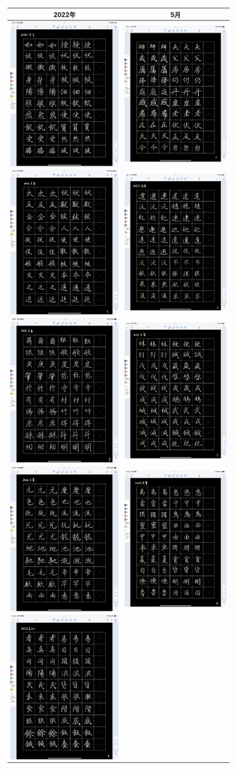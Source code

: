 2022年           |  5月
:-------------------------:|:-------------------------:
<img src="/assets/20220501_051110000_iOS.png" width="600">  |  <img src="/assets/20220502_071346000_iOS.png" width="600">
<img src="/assets/20220503_175749000_iOS.png" width="600">  |  <img src="/assets/20220504_061122000_iOS.png" width="600">
<img src="/assets/20220506_174936000_iOS.png" width="600">  |  <img src="/assets/20220507_054423000_iOS.png" width="600">
<img src="/assets/20220508_133926000_iOS.png" width="600">  |  <img src="/assets/20220509_020614000_iOS.png" width="600"> 
<img src="/assets/20220510_024300000_iOS.png" width="600">  |


